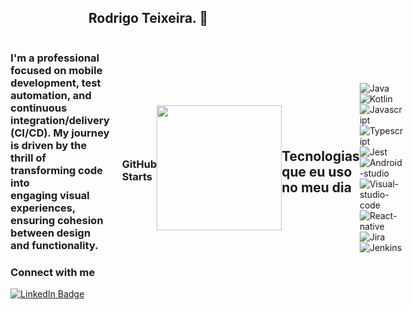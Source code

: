 ## Rodrigo Teixeira. 👋

<div style="display: flex; align-items: center; justify-content: flex-end;">
    <div style="margin-right: 20px; max-width: 400px;">
        <h3>
        <p>I'm a professional focused on mobile development, test automation, and continuous integration/delivery (CI/CD). My journey is driven by the thrill of transforming code into<br> engaging visual experiences, ensuring cohesion between design and functionality.</p>
        <h3>Connect with me</h3>
        <a href="https://www.linkedin.com/in/rodrigo-teixeira-silva/">
            <img src="https://img.shields.io/badge/linkedin-%230077B5.svg?style=for-the-badge&logo=linkedin&logoColor=white" alt="LinkedIn Badge">
        </a>
</div>


### GitHub Starts

<a href="https://github.com/rodrigo-teixeira-silva">
  <img height=200 align="center" src="https://github-readme-stats.vercel.app/api?username=rodrigo-teixeira-silva&theme=tokyonight" />
</a>

## Tecnologias que eu uso no meu dia 

<div style="display: inline_block">
 
![Java](https://img.shields.io/badge/Java-ED8B00?style=for-the-badge&logo=openjdk&logoColor=white)
![Kotlin](https://img.shields.io/badge/Kotlin-0095D5?&style=for-the-badge&logo=kotlin&logoColor=white)
![Javascript](https://img.shields.io/badge/JavaScript-F7DF1E?style=for-the-badge&logo=javascript&logoColor=black)
![Typescript](https://img.shields.io/badge/TypeScript-007ACC?style=for-the-badge&logo=typescript&logoColor=white)
![Jest](https://img.shields.io/badge/Jest-323330?style=for-the-badge&logo=Jest&logoColor=white)
![Android-studio](https://img.shields.io/badge/Android_Studio-3DDC84?style=for-the-badge&logo=android-studio&logoColor=white)
![Visual-studio-code](https://img.shields.io/badge/Visual_Studio_Code-0078D4?style=for-the-badge&logo=visual%20studio%20code&logoColor=white)
![React-native](https://img.shields.io/badge/React_Native-20232A?style=for-the-badge&logo=react&logoColor=61DAFB)  
![Jira](https://img.shields.io/badge/Jira-0052CC?style=for-the-badge&logo=Jira&logoColor=white)
![Jenkins](https://img.shields.io/badge/Jenkins-D24939?style=for-the-badge&logo=Jenkins&logoColor=white)<br>

</div>
 




